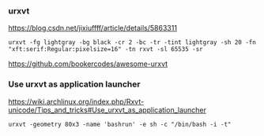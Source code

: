 
### urxvt

https://blog.csdn.net/jixiuffff/article/details/5863311

    urxvt -fg lightgray -bg black -cr 2 -bc -tr -tint lightgray -sh 20 -fn "xft:serif:Regular:pixelsize=16" -tn rxvt -sl 65535 -sr

https://github.com/bookercodes/awesome-urxvt

### Use urxvt as application launcher
https://wiki.archlinux.org/index.php/Rxvt-unicode/Tips_and_tricks#Use_urxvt_as_application_launcher

    urxvt -geometry 80x3 -name 'bashrun' -e sh -c "/bin/bash -i -t"

